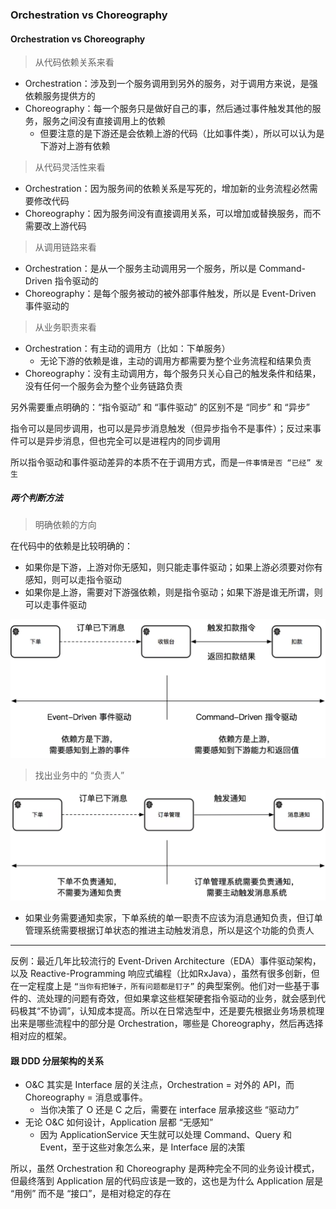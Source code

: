### Orchestration vs Choreography

#### Orchestration vs Choreography

> 从代码依赖关系来看

* Orchestration：涉及到一个服务调用到另外的服务，对于调用方来说，是强依赖服务提供方的
* Choreography：每一个服务只是做好自己的事，然后通过事件触发其他的服务，服务之间没有直接调用上的依赖
    * 但要注意的是下游还是会依赖上游的代码（比如事件类），所以可以认为是下游对上游有依赖

> 从代码灵活性来看

* Orchestration：因为服务间的依赖关系是写死的，增加新的业务流程必然需要修改代码
* Choreography：因为服务间没有直接调用关系，可以增加或替换服务，而不需要改上游代码

> 从调用链路来看

* Orchestration：是从一个服务主动调用另一个服务，所以是 Command-Driven 指令驱动的
* Choreography：是每个服务被动的被外部事件触发，所以是 Event-Driven 事件驱动的

> 从业务职责来看
* Orchestration：有主动的调用方（比如：下单服务）
    * 无论下游的依赖是谁，主动的调用方都需要为整个业务流程和结果负责
* Choreography：没有主动调用方，每个服务只关心自己的触发条件和结果，没有任何一个服务会为整个业务链路负责

另外需要重点明确的：“指令驱动” 和 “事件驱动” 的区别不是 “同步” 和 “异步”

指令可以是同步调用，也可以是异步消息触发（但异步指令不是事件）；反过来事件可以是异步消息，但也完全可以是进程内的同步调用

所以指令驱动和事件驱动差异的本质不在于调用方式，而是`一件事情是否 “已经” 发生`

##### 两个判断方法

> 明确依赖的方向

在代码中的依赖是比较明确的：

* 如果你是下游，上游对你无感知，则只能走事件驱动；如果上游必须要对你有感知，则可以走指令驱动
* 如果你是上游，需要对下游强依赖，则是指令驱动；如果下游是谁无所谓，则可以走事件驱动

![img_2.png](img_2.png)

> 找出业务中的 “负责人”

![img_3.png](img_3.png)

* 如果业务需要通知卖家，下单系统的单一职责不应该为消息通知负责，但订单管理系统需要根据订单状态的推进主动触发消息，所以是这个功能的负责人

* * *

反例：最近几年比较流行的 Event-Driven Architecture（EDA）事件驱动架构，以及 Reactive-Programming 响应式编程（比如RxJava），虽然有很多创新，但在一定程度上是 `“当你有把锤子，所有问题都是钉子”` 的典型案例。他们对一些基于事件的、流处理的问题有奇效，但如果拿这些框架硬套指令驱动的业务，就会感到代码极其“不协调”，认知成本提高。所以在日常选型中，还是要先根据业务场景梳理出来是哪些流程中的部分是 Orchestration，哪些是 Choreography，然后再选择相对应的框架。

#### 跟 DDD 分层架构的关系

* O&C 其实是 Interface 层的关注点，Orchestration = 对外的 API，而Choreography = 消息或事件。
  * 当你决策了 O 还是 C 之后，需要在 interface 层承接这些 “驱动力”
* 无论 O&C 如何设计，Application 层都 “无感知”
  * 因为 ApplicationService 天生就可以处理 Command、Query 和 Event，至于这些对象怎么来，是 Interface 层的决策

所以，虽然 Orchestration 和 Choreography 是两种完全不同的业务设计模式，但最终落到 Application 层的代码应该是一致的，这也是为什么 Application 层是 “用例” 而不是 “接口”，是相对稳定的存在